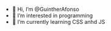 - 👋 Hi, I’m @GuintherAfonso
- 👀 I’m interested in programming
- 🌱 I’m currently learning CSS anhd JS


<!---
GuintherAfonso/GuintherAfonso is a ✨ special ✨ repository because its `README.md` (this file) appears on your GitHub profile.
You can click the Preview link to take a look at your changes.
--->

